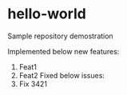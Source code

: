 # hello-world
Sample repository demostration

Implemented below new features:
1. Feat1
2. Feat2
Fixed below issues:
1. Fix 3421
